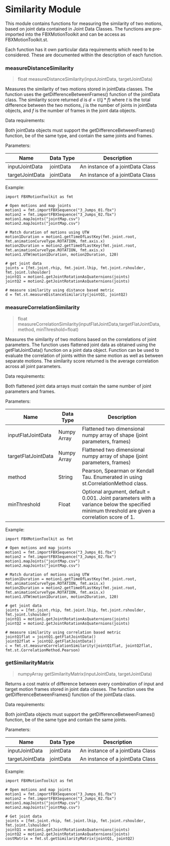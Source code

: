 # Similarity Module

This module contains functions for measuring the similarity of two motions, based on joint data contained in Joint Data Classes.  The functions are pre-imported into the FBXMotionToolkit and can be access as FBXMotionToolkit.st.

Each function has it own particular data requirements which need to be considered.  These are documented within the description of each function.

### measureDistanceSimilarity

> float measureDistanceSimilarity(inputJointData, targetJointData)

Measures the similarity of two motions stored in jointData classes.  The function uses the getDifferenceBetweenFrames() function of the jointData class.  The similarity score returned $d$ is $d = t/(j*f)$ where $t$ is the total difference between the two motions, $j$ is the number of joints in jointData objects, and $f$ is the number of frames in the joint data objects.

Data requirements:

Both jointData objects must support the getDifferenceBetweenFrames() function, be of the same type, and contain the same joints and frames.

Parameters:

| Name            | Data Type | Description                      |
|-----------------|-----------|----------------------------------|
| inputJointData  | jointData | An instance of a jointData Class | 
| targetJointData | jointData | An instance of a jointData Class |

Example:
```
import FBXMotionToolkit as fmt

# Open motions and map joints
motion1 = fmt.importFBXSequence("3_Jumps_01.fbx")
motion2 = fmt.importFBXSequence("3_Jumps_02.fbx")
motion1.mapJoints("jointMap.csv")
motion2.mapJoints("jointMap.csv")

# Match duration of motions using UTW
motion1Duration = motion1.getTimeOfLastKey(fmt.joint.root, fmt.animationCurveType.ROTATION, fmt.axis.x)
motion2Duration = motion2.getTimeOfLastKey(fmt.joint.root, fmt.animationCurveType.ROTATION, fmt.axis.x)
motion1.UTW(motion1Duration, motion2Duration, 120)

# get joint data
joints = [fmt.joint.rhip, fmt.joint.lhip, fmt.joint.rshoulder, fmt.joint.lshoulder]
jointQ1 = motion1.getJointRotationAsQuaternions(joints)
jointQ2 = motion2.getJointRotationAsQuaternions(joints)

# measure similarity using distance based metric
d = fmt.st.measureDistanceSimilarity(jointQ1, jointQ2)
```

### measureCorrelationSimilarity

> float measureCorrelationSimilarity(inputFlatJointData,targetFlatJointData, method, minThreshold=float)

Measures the similarity of two motions based on the correlations of joint parameters.  The function uses flattened joint data as obtained using the getFlatJointData() function on a joint data object.  Function can be used to evaluate the correlation of joints within the same motion as well as between separate motions.  The similarity score returned is the average correlation across all joint parameters.

Data requirements:

Both flattened joint data arrays must contain the same number of joint parameters and frames.

Parameters:

| Name                | Data Type   | Description                                                                                                                                     |
|---------------------|-------------|-------------------------------------------------------------------------------------------------------------------------------------------------|
| inputFlatJointData  | Numpy Array | Flattened two dimensional numpy array of shape (joint parameters, frames)                                                                       | 
| targetFlatJointData | Numpy Array | Flattened two dimensional numpy array of shape (joint parameters, frames)                                                                       |
| method              | String      | Pearson, Spearman or Kendall Tau.  Enumerated in using st.CorrelationMethod class.                                                              |
| minThreshold        | Float       | Optional argument, default = 0.001.  Joint parameters with a variance below the specified minimum threshold are given a correlation score of 1. |

Example:
```
import FBXMotionToolkit as fmt

# Open motions and map joints
motion1 = fmt.importFBXSequence("3_Jumps_01.fbx")
motion2 = fmt.importFBXSequence("3_Jumps_02.fbx")
motion1.mapJoints("jointMap.csv")
motion2.mapJoints("jointMap.csv")

# Match duration of motions using UTW
motion1Duration = motion1.getTimeOfLastKey(fmt.joint.root, fmt.animationCurveType.ROTATION, fmt.axis.x)
motion2Duration = motion2.getTimeOfLastKey(fmt.joint.root, fmt.animationCurveType.ROTATION, fmt.axis.x)
motion1.UTW(motion1Duration, motion2Duration, 120)

# get joint data
joints = [fmt.joint.rhip, fmt.joint.lhip, fmt.joint.rshoulder, fmt.joint.lshoulder]
jointQ1 = motion1.getJointRotationAsQuaternions(joints)
jointQ2 = motion2.getJointRotationAsQuaternions(joints)

# measure similarity using correlation based metric
jointQ1flat = jointQ1.getFlatJointData()
jointQ2flat = jointQ2.getFlatJointData()
c = fmt.st.measureCorrelationSimilarity(jointQ1flat, jointQ2flat, fmt.st.CorrelationMethod.Pearson)
```

### getSimilarityMatrix

> numpyArray getSimilarityMatrix(inputJointData, targetJointData)

Returns a cost matrix of difference between every combination of input and target motion frames stored in joint data classes.  The function uses the getDifferenceBetweenFrames() function of the jointData class.

Data requirements:

Both jointData objects must support the getDifferenceBetweenFrames() function, be of the same type and contain the same joints.

Parameters:

| Name            | Data Type | Description                      |
|-----------------|-----------|----------------------------------|
| inputJointData  | jointData | An instance of a jointData Class | 
| targetJointData | jointData | An instance of a jointData Class |

Example:
```
import FBXMotionToolkit as fmt

# Open motions and map joints
motion1 = fmt.importFBXSequence("3_Jumps_01.fbx")
motion2 = fmt.importFBXSequence("3_Jumps_02.fbx")
motion1.mapJoints("jointMap.csv")
motion2.mapJoints("jointMap.csv")

# Get joint data
joints = [fmt.joint.rhip, fmt.joint.lhip, fmt.joint.rshoulder, fmt.joint.lshoulder]
jointQ1 = motion1.getJointRotationAsQuaternions(joints)
jointQ2 = motion2.getJointRotationAsQuaternions(joints)
costMatrix = fmt.st.getSimilarityMatrix(jointQ1, jointQ2)
```
